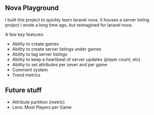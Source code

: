 ## Nova Playground

I built this project to quickly learn laravel nova.  It houses a server listing project I wrote a long time ago, but reimagined for laravel nova.

A few key features:
- Ability to create games
- Ability to create server listings under games
- Ability to tag server listings
- Ability to keep a heartbeat of server updates (player count, etc)
- Ability to set attributes per sever and per game
- Comment system
- Trend metrics

## Future stuff

- Attribute partition (metric)
- Lens: Most Players per Game
